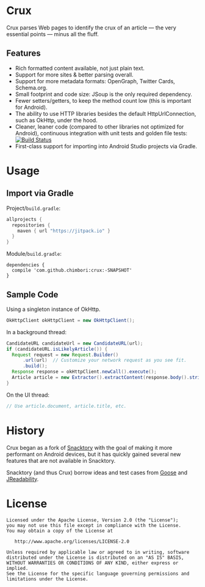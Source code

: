 # Crux

Crux parses Web pages to identify the crux of an article — the very essential points — minus all the fluff.

## Features

- Rich formatted content available, not just plain text.
- Support for more sites & better parsing overall.
- Support for more metadata formats: OpenGraph, Twitter Cards, Schema.org.
- Small footprint and code size: JSoup is the only required dependency.
- Fewer setters/getters, to keep the method count low (this is important for Android).
- The ability to use HTTP libraries besides the default HttpUrlConnection, such as OkHttp, under the hood.
- Cleaner, leaner code (compared to other libraries not optimized for Android), continuous integration with unit tests and golden file tests:
  [![Build Status](https://travis-ci.org/chimbori/crux.svg?branch=master)](https://travis-ci.org/chimbori/crux)
- First-class support for importing into Android Studio projects via Gradle.

# Usage
 
## Import via Gradle

Project/`build.gradle`:
```groovy
allprojects {
  repositories {
    maven { url "https://jitpack.io" }
  }
}
```

Module/`build.gradle`:
```
dependencies {
  compile 'com.github.chimbori:crux:-SNAPSHOT'
}
```

## Sample Code

Using a singleton instance of OkHttp.
```java
OkHttpClient okHttpClient = new OkHttpClient();
```

In a background thread:
```java
CandidateURL candidateUrl = new CandidateURL(url); 
if (candidateURL.isLikelyArticle()) {
  Request request = new Request.Builder()
      .url(url)  // Customize your network request as you see fit.
      .build();
  Response response = okHttpClient.newCall().execute();
  Article article = new Extractor().extractContent(response.body().string());
}
```

On the UI thread:
```java
// Use article.document, article.title, etc.
```

# History

Crux began as a fork of [Snacktory](http://github.com/karussell/snacktory) with the goal of making it more performant on Android devices, 
but it has quickly gained several new features that are not available in Snacktory.   

Snacktory (and thus Crux) borrow ideas and test cases from [Goose](https://github.com/GravityLabs/goose) 
and [JReadability](https://github.com/ifesdjeen/jReadability).

# License

    Licensed under the Apache License, Version 2.0 (the "License");
    you may not use this file except in compliance with the License.
    You may obtain a copy of the License at

       http://www.apache.org/licenses/LICENSE-2.0

    Unless required by applicable law or agreed to in writing, software
    distributed under the License is distributed on an "AS IS" BASIS,
    WITHOUT WARRANTIES OR CONDITIONS OF ANY KIND, either express or implied.
    See the License for the specific language governing permissions and
    limitations under the License.
